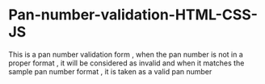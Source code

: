 # Pan-number-validation-HTML-CSS-JS
This is a pan number validation form , when the pan number is not in a proper format , it will be considered as invalid and when it matches the sample pan number format , it is taken as a valid pan number 
